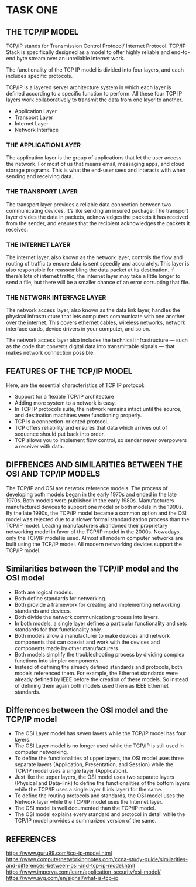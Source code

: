 # TASK ONE

## THE TCP/IP MODEL

TCP/IP stands for Transmission Control Protocol/ Internet Protocol. TCP/IP Stack is specifically designed as a model to offer highly reliable and end-to-end byte stream over an unreliable internet work. 

The functionality of the TCP IP model is divided into four layers, and each includes specific protocols.

TCP/IP is a layered server architecture system in which each layer is defined according to a specific function to perform. All these four TCP IP layers work collaboratively to transmit the data from one layer to another.

- Application Layer
- Transport Layer
- Internet Layer
- Network Interface

### THE APPLICATION LAYER
The application layer is the group of applications that let the user access the network. For most of us that means email, messaging apps, and cloud storage programs. This is what the end-user sees and interacts with when sending and receiving data.

### THE TRANSPORT LAYER
The transport layer provides a reliable data connection between two communicating devices. It’s like sending an insured package: The transport layer divides the data in packets, acknowledges the packets it has received from the sender, and ensures that the recipient acknowledges the packets it receives.

###  THE INTERNET LAYER
The internet layer, also known as the network layer, controls the flow and routing of traffic to ensure data is sent speedily and accurately. This layer is also responsible for reassembling the data packet at its destination. If there’s lots of internet traffic, the internet layer may take a little longer to send a file, but there will be a smaller chance of an error corrupting that file.

### THE NETWORK INTERFACE LAYER
The network access layer, also known as the data link layer, handles the physical infrastructure that lets computers communicate with one another over the internet. This covers ethernet cables, wireless networks, network interface cards, device drivers in your computer, and so on.

The network access layer also includes the technical infrastructure — such as the code that converts digital data into transmittable signals — that makes network connection possible.


## FEATURES OF THE TCP/IP MODEL

Here, are the essential characteristics of TCP IP protocol:

- Support for a flexible TCP/IP architecture
- Adding more system to a network is easy.
- In TCP IP protocols suite, the network remains intact until the source, and destination machines were functioning properly.
- TCP is a connection-oriented protocol.
- TCP offers reliability and ensures that data which arrives out of sequence should put back into order.
- TCP allows you to implement flow control, so sender never overpowers a receiver with data.


## DIFFRENCES AND SIMILARITIES BETWEEN THE OSI AND TCP/IP MODELS

The TCP/IP and OSI are network reference models. The process of developing both models began in the early 1970s and ended in the late 1970s. Both models were published in the early 1980s. Manufacturers manufactured devices to support one model or both models in the 1990s. By the late 1990s, the TCP/IP model became a common option and the OSI model was rejected due to a slower formal standardization process than the TCP/IP model. Leading manufacturers abandoned their proprietary networking model in favor of the TCP/IP model in the 2000s. Nowadays, only the TCP/IP model is used. Almost all modern computer networks are built using the TCP/IP model. All modern networking devices support the TCP/IP model.

## Similarities between the TCP/IP model and the OSI model
- Both are logical models.
- Both define standards for networking.
- Both provide a framework for creating and implementing networking standards and devices.
- Both divide the network communication process into layers.
- In both models, a single layer defines a particular functionality and sets standards for that functionality only.
- Both models allow a manufacturer to make devices and network components that can coexist and work with the devices and components made by other manufacturers.
- Both models simplify the troubleshooting process by dividing complex functions into simpler components.
- Instead of defining the already defined standards and protocols, both models referenced them. For example, the Ethernet standards were already defined by IEEE before the creation of these models. So instead of defining them again both models used them as IEEE Ethernet standards.
  
## Differences between the OSI model and the TCP/IP model

- The OSI Layer model has seven layers while the TCP/IP model has four layers.
- The OSI Layer model is no longer used while the TCP/IP is still used in computer networking.
- To define the functionalities of upper layers, the OSI model uses three separate layers (Application, Presentation, and Session) while the TCP/IP model uses a single layer (Application).
- Just like the upper layers, the OSI model uses two separate layers (Physical and Data-link) to define the functionalities of the bottom layers while the TCP/IP uses a single layer (Link layer) for the same.
- To define the routing protocols and standards, the OSI model uses the Network layer while the TCP/IP model uses the Internet layer.
- The OSI model is well documented than the TCP/IP model.
- The OSI model explains every standard and protocol in detail while the TCP/IP model provides a summarized version of the same.

## REFERENCES
 https://www.guru99.com/tcp-ip-model.html
https://www.computernetworkingnotes.com/ccna-study-guide/similarities-and-differences-between-osi-and-tcp-ip-model.html
https://www.imperva.com/learn/application-security/osi-model/
https://www.avg.com/en/signal/what-is-tcp-ip